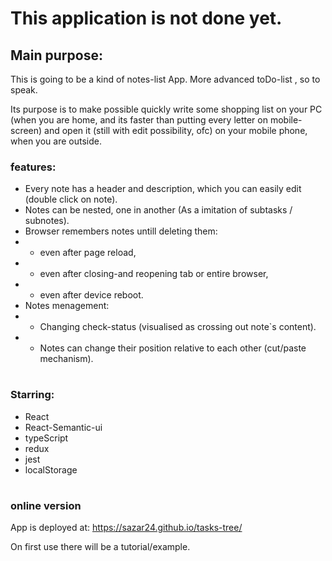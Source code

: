 # This application is not done yet.

## Main purpose:
This is going to be a kind of notes-list App. More advanced toDo-list , so to speak.

Its purpose is to make possible quickly write some shopping list on your PC (when you are home, and its faster than putting every letter on mobile-screen)
and open it (still with edit possibility, ofc) on your mobile phone, when you are outside.

### features: 
- Every note has a header and description, which you can easily edit (double click on note).
- Notes can be nested, one in another (As a imitation of subtasks / subnotes).
- Browser remembers notes untill deleting them: 
- - even after page reload,
- - even after closing-and reopening tab or entire browser,
- - even after device reboot.
- Notes menagement:
- - Changing check-status (visualised as crossing out note`s content).
- - Notes can change their position relative to each other (cut/paste mechanism).

#
### Starring:
- React
- React-Semantic-ui
- typeScript
- redux
- jest
- localStorage

#
### online version
App is deployed at:
https://sazar24.github.io/tasks-tree/

On first use there will be a tutorial/example.